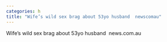 ```yaml
---
categories: h
title: "Wife’s wild sex brag about 53yo husband  newscomau"
---
```

Wife’s wild sex brag about 53yo husband&nbsp;&nbsp;news.com.au